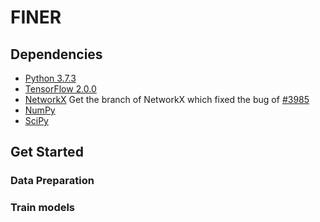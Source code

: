 # FINER

## Dependencies
- [Python 3.7.3](https://www.python.org/downloads/release/python-373/)</br>
- [TensorFlow 2.0.0](https://www.tensorflow.org/)</br>
- [NetworkX](https://github.com/haochenucr/networkx/tree/bugfix-for-to_scipy_sparse_matrix-function) Get the branch of NetworkX which fixed the bug of [#3985](https://github.com/networkx/networkx/pull/3985)</br>
- [NumPy](https://numpy.org/)</br>
- [SciPy](https://www.scipy.org/)</br>

## Get Started
### Data Preparation
### Train models

